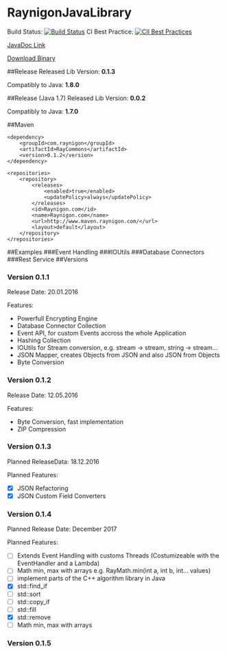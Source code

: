 # RaynigonJavaLibrary
Build Status: [![Build Status](https://travis-ci.org/raynigon/RaynigonJavaLibrary.svg?branch=RayCommons-0.1.3)](https://travis-ci.org/raynigon/RaynigonJavaLibrary)
CI Best Practice: [![CII Best Practices](https://bestpractices.coreinfrastructure.org/projects/522/badge)](https://bestpractices.coreinfrastructure.org/projects/522)


[JavaDoc Link](http://rccnet.de/javadoc/rayjavalib/index.html)

[Download Binary](http://rccnet.de/index.php/downloads/download/4-java/2-ray-java-lib)

##Release
Released Lib Version: **0.1.3**

Compatibly to Java: **1.8.0**

##Release (Java 1.7)
Released Lib Version: **0.0.2**

Compatibly to Java: **1.7.0**

##Maven

```
<dependency>
	<groupId>com.raynigon</groupId>
	<artifactId>RayCommons</artifactId>
	<version>0.1.2</version>
</dependency>
```

```
<repositories>
	<repository>
		<releases>
			<enabled>true</enabled>
			<updatePolicy>always</updatePolicy>
		</releases>
		<id>Raynigon.com</id>
		<name>Raynigon.com</name>
		<url>http://www.maven.raynigon.com/</url>
		<layout>default</layout>
	</repository>
</repositories>
```

##Examples
###Event Handling
###IOUtils
###Database Connectors
###Rest Service
##Versions
### Version 0.1.1
Release Date: 20.01.2016

Features:
- Powerfull Encrypting Engine
- Database Connector Collection
- Event API, for custom Events accross the whole Application
- Hashing Collection
- IOUtils for Stream conversion, e.g. stream -> stream, string -> stream...
- JSON Mapper, creates Objects from JSON and also JSON from Objects
- Byte Conversion

### Version 0.1.2
Release Date: 12.05.2016

Features:
- Byte Conversion, fast implementation
- ZIP Compression

### Version 0.1.3
Planned ReleaseData: 18.12.2016

Planned Features:
- [x] JSON Refactoring
- [x] JSON Custom Field Converters

### Version 0.1.4
Planned Release Date: December 2017

Planned Features:
- [ ] Extends Event Handling with customs Threads (Costumizeable with the EventHandler and a Lambda)
- [ ] Math min, max with arrays e.g. RayMath.min(int a, int b, int... values)
- [ ] implement parts of the C++ algorithm library in Java
 - [x] std::find_if
 - [ ] std::sort
 - [ ] std::copy_if
 - [ ] std::fill
 - [x] std::remove
 - [ ] Math min, max with arrays

### Version 0.1.5
